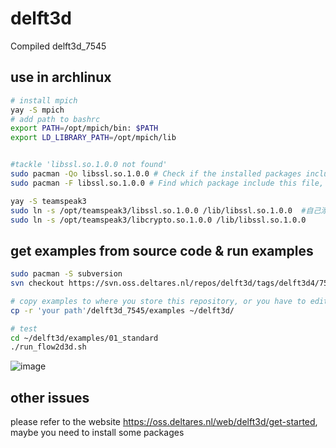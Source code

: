 # delft3d
Compiled delft3d_7545

## use in archlinux
```bash
# install mpich
yay -S mpich
# add path to bashrc
export PATH=/opt/mpich/bin: $PATH
export LD_LIBRARY_PATH=/opt/mpich/lib


#tackle 'libssl.so.1.0.0 not found'
sudo pacman -Qo libssl.so.1.0.0 # Check if the installed packages include this file
sudo pacman -F libssl.so.1.0.0 # Find which package include this file, The result shows that teamspeak3 contains, Sync

yay -S teamspeak3
sudo ln -s /opt/teamspeak3/libssl.so.1.0.0 /lib/libssl.so.1.0.0  #自己添加一个软连接，貌似不行，找别的办法，这个仅仅记录思路
sudo ln -s /opt/teamspeak3/libcrypto.so.1.0.0 /lib/libssl.so.1.0.0

```

## get examples from source code & run examples
```bash
sudo pacman -S subversion
svn checkout https://svn.oss.deltares.nl/repos/delft3d/tags/delft3d4/7545/ 'your path'

# copy examples to where you store this repository, or you have to edit the scripts, for me:'~/delft3d/'
cp -r 'your path'/delft3d_7545/examples ~/delft3d/

# test
cd ~/delft3d/examples/01_standard
./run_flow2d3d.sh
```
![image](https://user-images.githubusercontent.com/55399089/221386603-5bc97a75-322a-41c8-9474-2a559b4e8d84.png)
## other issues
please refer to the website https://oss.deltares.nl/web/delft3d/get-started, maybe you need to install some packages
